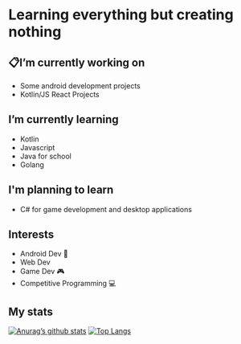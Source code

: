 # Learning everything but creating nothing 


## :clipboard:I’m currently working on 
- Some android development projects
- Kotlin/JS React Projects
## I’m currently learning 
- Kotlin 
- Javascript
- Java for school
- Golang
## I'm planning to learn
- C# for game development and desktop applications
## Interests
- Android Dev :iphone:
- Web Dev
- Game Dev :video_game:
- Competitive Programming :computer:

##  My stats

[![Anurag’s github stats](https://github-readme-stats.vercel.app/api?username=JBONESISOK)](https://github.com/yushi1007)
[![Top Langs](https://github-readme-stats.vercel.app/api/top-langs/?username=JBONESISOK&layout=compact)](https://github.com/yushi1007)
